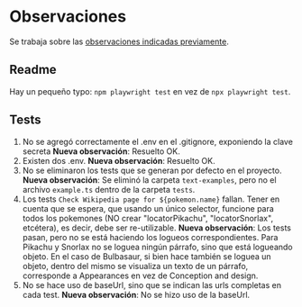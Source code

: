 # Observaciones

Se trabaja sobre las [observaciones indicadas previamente](https://github.com/leslykim/pokemon-test/blob/feedback/notes.md).

## Readme

Hay un pequeño typo: `npm playwright test` en vez de `npx playwright test`.

## Tests

1. No se agregó correctamente el .env en el .gitignore, exponiendo la clave secreta
   **Nueva observación**: Resuelto OK.
2. Existen dos .env.
   **Nueva observación**: Resuelto OK.
3. No se eliminaron los tests que se generan por defecto en el proyecto.
   **Nueva observación**: Se eliminó la carpeta `text-examples`, pero no el archivo `example.ts` dentro de la carpeta `tests`.
4. Los tests `Check Wikipedia page for ${pokemon.name}` fallan. Tener en cuenta que se espera, que usando un único selector, funcione para todos los pokemones (NO crear "locatorPikachu", "locatorSnorlax", etcétera), es decir, debe ser re-utilizable.
   **Nueva observación**: Los tests pasan, pero no se está haciendo los logueos correspondientes. Para Pikachu y Snorlax no se loguea ningún párrafo, sino que está logueando objeto. En el caso de Bulbasaur, si bien hace también se loguea un objeto, dentro del mismo se visualiza un texto de un párrafo, corresponde a Appearances en vez de Conception and design. 
5. No se hace uso de baseUrl, sino que se indican las urls completas en cada test.
   **Nueva observación**: No se hizo uso de la baseUrl.